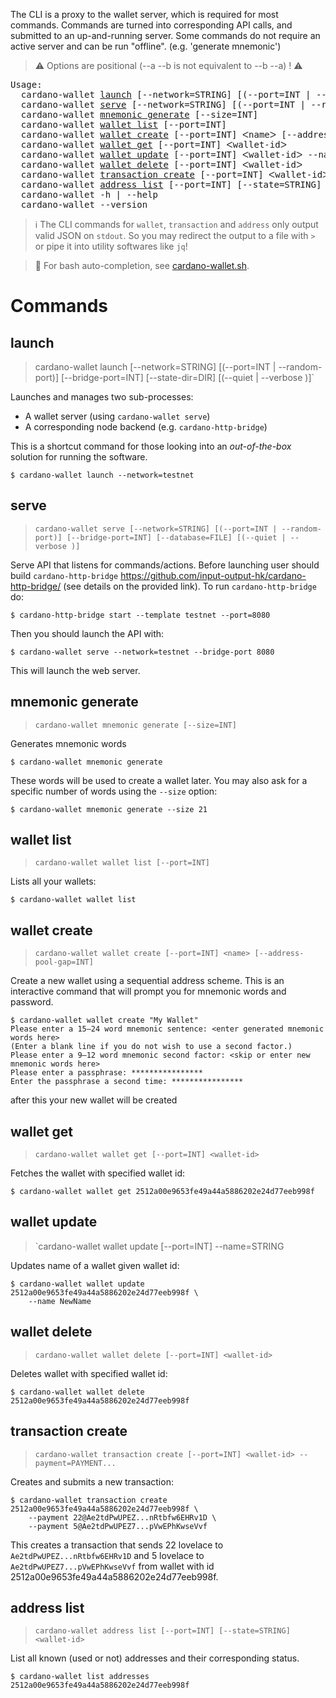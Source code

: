 The CLI is a proxy to the wallet server, which is required for most commands. Commands are turned into corresponding API calls, and submitted to an up-and-running server. Some commands do not require an active server and can be run "offline". (e.g. 'generate mnemonic')

> :warning: Options are positional (--a --b is not equivalent to --b --a) ! :warning:

<!-- 
ATTENTION:

The left and right chevrons (`<` and `>`) aren't displayed in markdown, nor anything in between. So below, I am using
special unicode characters that look alike: `ᐸ` and `ᐳ`
-->

<pre>
Usage:
  cardano-wallet <a href="#launch">launch</a> [--network=STRING] [(--port=INT | --random-port)] [--bridge-port=INT] [--state-dir=DIR] [(--quiet | --verbose )]
  cardano-wallet <a href="#serve">serve</a> [--network=STRING] [(--port=INT | --random-port)] [--bridge-port=INT] [--database=FILE] [(--quiet | --verbose )]
  cardano-wallet <a href="#mnemonic-generate">mnemonic generate</a> [--size=INT]
  cardano-wallet <a href="#wallet-list">wallet list</a> [--port=INT]
  cardano-wallet <a href="#wallet-create">wallet create</a> [--port=INT] ᐸnameᐳ [--address-pool-gap=INT]
  cardano-wallet <a href="#wallet-get">wallet get</a> [--port=INT] ᐸwallet-idᐳ
  cardano-wallet <a href="#wallet-update">wallet update</a> [--port=INT] ᐸwallet-idᐳ --name=STRING
  cardano-wallet <a href="#wallet-delete">wallet delete</a> [--port=INT] ᐸwallet-idᐳ
  cardano-wallet <a href="#transaction-create">transaction create</a> [--port=INT] ᐸwallet-idᐳ --payment=PAYMENT...
  cardano-wallet <a href="#address-list">address list</a> [--port=INT] [--state=STRING] ᐸwallet-idᐳ
  cardano-wallet -h | --help
  cardano-wallet --version
</pre> 

> :information_source: The CLI commands for `wallet`, `transaction` and `address` only output valid JSON on `stdout`. So you may redirect the output to a file with `>` or pipe it into utility softwares like `jq`!

> :gift_heart: For bash auto-completion, see [cardano-wallet.sh](https://gist.github.com/KtorZ/b4c6935a6412ac5287129078bef93b13).

# Commands

## launch

> cardano-wallet launch [--network=STRING] [(--port=INT | --random-port)] [--bridge-port=INT] [--state-dir=DIR] [(--quiet | --verbose )]`

Launches and manages two sub-processes:

- A wallet server (using `cardano-wallet serve`)
- A corresponding node backend (e.g. `cardano-http-bridge`)

This is a shortcut command for those looking into an _out-of-the-box_ solution for running the software.

```
$ cardano-wallet launch --network=testnet
```

## serve

> `cardano-wallet serve [--network=STRING] [(--port=INT | --random-port)] [--bridge-port=INT] [--database=FILE] [(--quiet | --verbose )]`

Serve API that listens for commands/actions. Before launching user should build `cardano-http-bridge` https://github.com/input-output-hk/cardano-http-bridge/ (see details on the provided link). To run `cardano-http-bridge` do:

```
$ cardano-http-bridge start --template testnet --port=8080
```

Then you should launch the API with:

```
$ cardano-wallet serve --network=testnet --bridge-port 8080
```

This will launch the web server.

## mnemonic generate

> `cardano-wallet mnemonic generate [--size=INT]`

Generates mnemonic words

```
$ cardano-wallet mnemonic generate
```

These words will be used to create a wallet later. You may also ask for a specific number of words using the `--size` option:

```
$ cardano-wallet mnemonic generate --size 21
```

## wallet list

> `cardano-wallet wallet list [--port=INT]`

Lists all your wallets:

```
$ cardano-wallet wallet list
```

## wallet create

> `cardano-wallet wallet create [--port=INT] <name> [--address-pool-gap=INT]`

Create a new wallet using a sequential address scheme. This is an interactive command that will prompt you for mnemonic words and password.

```
$ cardano-wallet wallet create "My Wallet"
Please enter a 15–24 word mnemonic sentence: <enter generated mnemonic words here>
(Enter a blank line if you do not wish to use a second factor.)
Please enter a 9–12 word mnemonic second factor: <skip or enter new mnemonic words here>
Please enter a passphrase: ****************
Enter the passphrase a second time: ****************
```

after this your new wallet will be created

## wallet get

> `cardano-wallet wallet get [--port=INT] <wallet-id>`

Fetches the wallet with specified wallet id:

```
$ cardano-wallet wallet get 2512a00e9653fe49a44a5886202e24d77eeb998f
```

## wallet update

> `cardano-wallet wallet update [--port=INT] <wallet-id> --name=STRING

Updates name of a wallet given wallet id:

```
$ cardano-wallet wallet update 2512a00e9653fe49a44a5886202e24d77eeb998f \
    --name NewName
```

## wallet delete

> `cardano-wallet wallet delete [--port=INT] <wallet-id>` 

Deletes wallet with specified wallet id:

```
$ cardano-wallet wallet delete 2512a00e9653fe49a44a5886202e24d77eeb998f
```

## transaction create

> `cardano-wallet transaction create [--port=INT] <wallet-id> --payment=PAYMENT...`

Creates and submits a new transaction:

```
$ cardano-wallet transaction create 2512a00e9653fe49a44a5886202e24d77eeb998f \
    --payment 22@Ae2tdPwUPEZ...nRtbfw6EHRv1D \
    --payment 5@Ae2tdPwUPEZ7...pVwEPhKwseVvf
```

This creates a transaction that sends 22 lovelace to `Ae2tdPwUPEZ...nRtbfw6EHRv1D` and 5 lovelace to `Ae2tdPwUPEZ7...pVwEPhKwseVvf` from wallet with id 2512a00e9653fe49a44a5886202e24d77eeb998f.

## address list

> `cardano-wallet address list [--port=INT] [--state=STRING] <wallet-id>` 

List all known (used or not) addresses and their corresponding status.

```
$ cardano-wallet list addresses 2512a00e9653fe49a44a5886202e24d77eeb998f
```